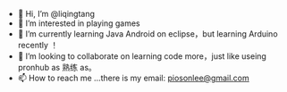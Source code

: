 - 👋 Hi, I’m @liqingtang
- 👀 I’m interested in playing games
- 🌱 I’m currently learning Java Android on eclipse，but learning Arduino recently ！
- 💞️ I’m looking to collaborate on learning code more，just like useing pronhub as 熟练 as。
- 📫 How to reach me ...there is my email: piosonlee@gmail.com

<!---
liqingtang/liqingtang is a ✨ special ✨ repository because its `README.md` (this file) appears on your GitHub profile.
You can click the Preview link to take a look at your changes.
--->
